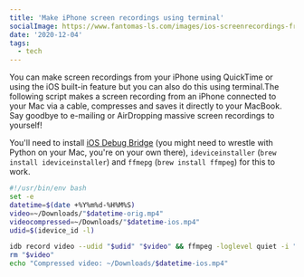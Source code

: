 ```yaml
---
title: 'Make iPhone screen recordings using terminal'
socialImage: https://www.fantomas-ls.com/images/ios-screenrecordings-from-terminal.png
date: '2020-12-04'
tags:
  - tech
---
```


You can make screen recordings from your iPhone using QuickTime or using the iOS built-in feature but you can also do this using terminal.​
The following script makes a screen recording from an iPhone connected to your Mac via a cable, compresses and saves it directly to your MacBook. Say goodbye to e-mailing or AirDropping massive screen recordings to yourself!

You'll need to install [iOS Debug Bridge](https://fbidb.io/docs/installation) (you might need to wrestle with Python on your Mac, you're on your own there), `ideviceinstaller` (`brew install ideviceinstaller`) and `ffmepg` (`brew install ffmpeg`) for this to work.

```bash
#!/usr/bin/env bash
set -e
datetime=$(date +%Y%m%d-%H%M%S)
video=~/Downloads/"$datetime-orig.mp4"
videocompressed=~/Downloads/"$datetime-ios.mp4"
udid=$(idevice_id -l)

idb record video --udid "$udid" "$video" && ffmpeg -loglevel quiet -i "$video" -vcodec h264 -acodec mp2 "$videocompressed"
rm "$video"
echo "Compressed video: ~/Downloads/$datetime-ios.mp4"
```
